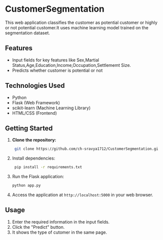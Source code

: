 # CustomerSegmentation
This web application classifies the customer as potential customer or highly or not potential customer.It uses machine learning model trained on the segmentation dataset.
## Features

- Input fields for key features like Sex,Martial Status,Age,Education,Income,Occupation,Settlememt Size.
- Predicts whether customer is potential or not


## Technologies Used

- Python
- Flask (Web Framework)
- scikit-learn (Machine Learning Library)
- HTML/CSS (Frontend)

## Getting Started

1. **Clone the repository:**
   ```bash
    git clone https://github.com/ch-sravya1712/CustomerSegmentation.git
    ```
2. Install dependencies:
   ```bash
    pip install -r requirements.txt
    ```
3. Run the Flask application:

    ```bash
    python app.py
    ```
4. Access the application at `http://localhost:5000` in your web browser.

## Usage

1. Enter the required information in the input fields.
2. Click the "Predict" button.
3. It shows the type of cutomer in the same page.
